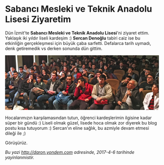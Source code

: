 # Sabancı Mesleki ve Teknik Anadolu Lisesi Ziyaretim 

Dün İzmit'te **Sabancı Mesleki ve Teknik Anadolu Lisesi**'ni ziyaret ettim. Yaklaşık iki yıldır liseli kardeşim :) **Sercan Denoğlu** tabiri caiz ise bu etkinliğin gerçekleşmesi için büyük çaba sarfetti. Defalarca tarih uymadı, denk getiremedik vs derken sonunda dün gittim.

![Sabancı Mesleki ve Teknik Anadolu Lisesi Oturumum](media/Sabanci-MTAL-Ziyaretim/sabanci-meslek.jpg)

Hocalarımızın karşılamasından tutun, öğrenci kardeşlerimin ilgisine kadar süper bir gündü :) Liseli olmak güzel, lisede hoca olmak zor diyerek bu blog postu kısa tutuyorum :) Sercan'ın eline sağlık, bu azmiyle devam etmesi dileği ile ;)

Görüşürüz.


*Bu yazi http://daron.yondem.com adresinde, 2017-4-6 tarihinde yayinlanmistir.*